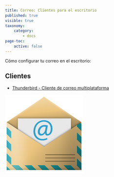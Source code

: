 ```yaml
---
title: Correo: Clientes para el escritorio
published: true
visible: true
taxonomy:
    category:
        - docs
page-toc:
    active: false
---
```


Cómo configurar tu correo en el escritorio:

## Clientes
- [Thunderbird - Cliente de correo multiplataforma](thunderbird)

![](en/email_icon.png)

